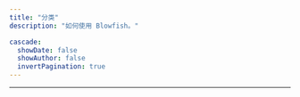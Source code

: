 ```yaml
---
title: "分类"
description: "如何使用 Blowfish。"

cascade:
  showDate: false
  showAuthor: false
  invertPagination: true
---
```






---
